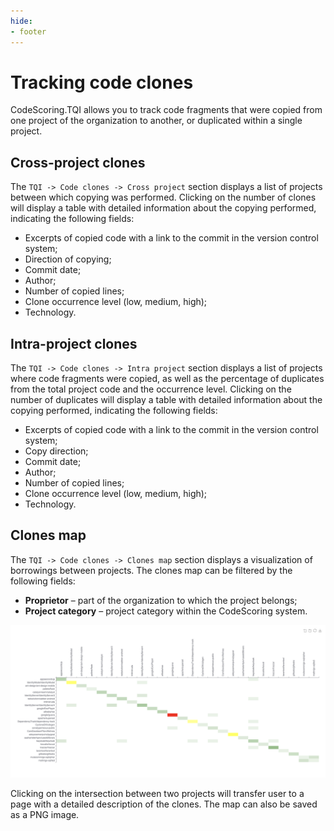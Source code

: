 ```yaml
---
hide:
- footer
---
```


# Tracking code clones

CodeScoring.TQI allows you to track code fragments that were copied from one project of the organization to another, or duplicated within a single project.

## Cross-project clones

The `TQI -> Code clones -> Cross project` section displays a list of projects between which copying was performed. Clicking on the number of clones will display a table with detailed information about the copying performed, indicating the following fields:

- Excerpts of copied code with a link to the commit in the version control system;
- Direction of copying;
- Commit date;
- Author;
- Number of copied lines;
- Clone occurrence level (low, medium, high);
- Technology.

## Intra-project clones

The `TQI -> Code clones -> Intra project` section displays a list of projects where code fragments were copied, as well as the percentage of duplicates from the total project code and the occurrence level. Clicking on the number of duplicates will display a table with detailed information about the copying performed, indicating the following fields:

- Excerpts of copied code with a link to the commit in the version control system;
- Copy direction;
- Commit date;
- Author;
- Number of copied lines;
- Clone occurrence level (low, medium, high);
- Technology.

## Clones map

The `TQI -> Code clones -> Clones map` section displays a visualization of borrowings between projects. The clones map can be filtered by the following fields:

- **Proprietor** – part of the organization to which the project belongs;
- **Project category** – project category within the CodeScoring system.

![Clones map](/assets/img/tqi/en/clones-map.png)

Clicking on the intersection between two projects will transfer user to a page with a detailed description of the clones. The map can also be saved as a PNG image.